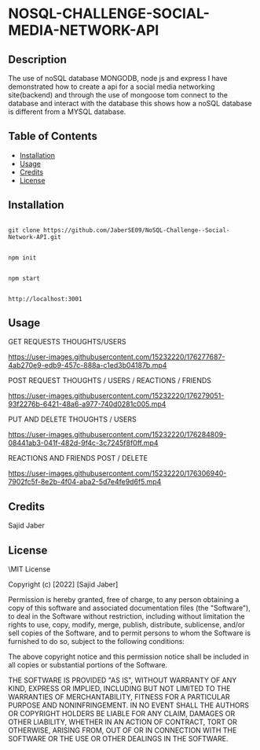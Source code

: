 # NOSQL-CHALLENGE-SOCIAL-MEDIA-NETWORK-API

## Description

The use of noSQL database MONGODB, node js and express I have demonstrated how to create a api for a social media networking site(backend) and through the use of  mongoose tom connect to the database and interact with the database this shows how a noSQL database is different from a MYSQL database.

## Table of Contents


- [Installation](#installation)
- [Usage](#usage)
- [Credits](#credits)
- [License](#license)

## Installation

```git

git clone https://github.com/JaberSE09/NoSQL-Challenge--Social-Network-API.git

```

```node

npm init

```

```node

npm start

```

```text

http://localhost:3001

```

## Usage

GET REQUESTS THOUGHTS/USERS


https://user-images.githubusercontent.com/15232220/176277687-4ab270e9-edb9-457c-888a-c1ed3b04187b.mp4

POST REQUEST THOUGHTS / USERS / REACTIONS / FRIENDS


https://user-images.githubusercontent.com/15232220/176279051-93f2276b-6421-48a6-a977-740d0281c005.mp4

PUT AND DELETE THOUGHTS / USERS

https://user-images.githubusercontent.com/15232220/176284809-08441ab3-041f-482d-9f4c-3c7245f8f0ff.mp4

REACTIONS AND FRIENDS POST / DELETE


https://user-images.githubusercontent.com/15232220/176306940-7902fc5f-8e2b-4f04-aba2-5d7e4fe9d6f5.mp4

## Credits

Sajid Jaber

## License
\MIT License

Copyright (c) [2022] [Sajid Jaber]

Permission is hereby granted, free of charge, to any person obtaining a copy
of this software and associated documentation files (the "Software"), to deal
in the Software without restriction, including without limitation the rights
to use, copy, modify, merge, publish, distribute, sublicense, and/or sell
copies of the Software, and to permit persons to whom the Software is
furnished to do so, subject to the following conditions:

The above copyright notice and this permission notice shall be included in all
copies or substantial portions of the Software.

THE SOFTWARE IS PROVIDED "AS IS", WITHOUT WARRANTY OF ANY KIND, EXPRESS OR
IMPLIED, INCLUDING BUT NOT LIMITED TO THE WARRANTIES OF MERCHANTABILITY,
FITNESS FOR A PARTICULAR PURPOSE AND NONINFRINGEMENT. IN NO EVENT SHALL THE
AUTHORS OR COPYRIGHT HOLDERS BE LIABLE FOR ANY CLAIM, DAMAGES OR OTHER
LIABILITY, WHETHER IN AN ACTION OF CONTRACT, TORT OR OTHERWISE, ARISING FROM,
OUT OF OR IN CONNECTION WITH THE SOFTWARE OR THE USE OR OTHER DEALINGS IN THE
SOFTWARE.